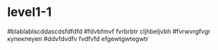 # level1-1
#blablablscddascdsfdfdfd
#fdvbfmvf fvrbrbtr cljhbeljvbh
#fvrwvrgfvgr купекпеуеп
#ddvfdvdfv fvdfvfd efgewtgwtegwtr
